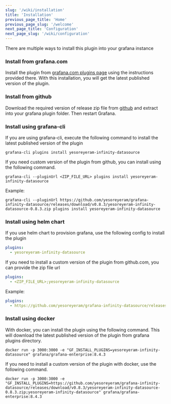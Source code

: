 ```yaml
---
slug: '/wiki/installation'
title: 'Installation'
previous_page_title: 'Home'
previous_page_slug: '/welcome'
next_page_title: 'Configuration'
next_page_slug: '/wiki/configuration'
---
```


There are multiple ways to install this plugin into your grafana instance

### Install from grafana.com

Install the plugin from [grafana.com plugins page](https://grafana.com/grafana/plugins/yesoreyeram-infinity-datasource/?tab=installation) using the instructions provided there. With this installation, you will get the latest published version of the plugin.

### Install from github

Download the required version of release zip file from [github](https://github.com/yesoreyeram/grafana-infinity-datasource/releases) and extract into your grafana plugin folder. Then restart Grafana.

### Install using grafana-cli

If you are using grafana-cli, execute the following command to install the latest published version of the plugin

```shell
grafana-cli plugins install yesoreyeram-infinity-datasource
```

If you need custom version of the plugin from github, you can install using the following command.

```shell
grafana-cli --pluginUrl <ZIP_FILE_URL> plugins install yesoreyeram-infinity-datasource
```

Example:

```shell
grafana-cli --pluginUrl https://github.com/yesoreyeram/grafana-infinity-datasource/releases/download/v0.8.3/yesoreyeram-infinity-datasource-0.8.3.zip plugins install yesoreyeram-infinity-datasource
```

### Install using helm chart

If you use helm chart to provision grafana, use the following config to install the plugin

```yml
plugins:
  - yesoreyeram-infinity-datasource
```

If you need to install a custom version of the plugin from github.com, you can provide the zip file url

```yml
plugins:
  - <ZIP_FILE_URL>;yesoreyeram-infinity-datasource
```

Example:

```yml
plugins:
  - https://github.com/yesoreyeram/grafana-infinity-datasource/releases/download/v0.8.3/yesoreyeram-infinity-datasource-0.8.3.zip;yesoreyeram-infinity-datasource
```

### Install using docker

With docker, you can install the plugin using the following command. This will download the latest published version of the plugin from grafana plugins directory.

```shell
docker run -p 3000:3000 -e "GF_INSTALL_PLUGINS=yesoreyeram-infinity-datasource" grafana/grafana-enterprise:8.4.3
```

If you need to install a custom version of the plugin with docker, use the following command.

```shell
docker run -p 3000:3000 -e "GF_INSTALL_PLUGINS=https://github.com/yesoreyeram/grafana-infinity-datasource/releases/download/v0.8.3/yesoreyeram-infinity-datasource-0.8.3.zip;yesoreyeram-infinity-datasource" grafana/grafana-enterprise:8.4.3
```
